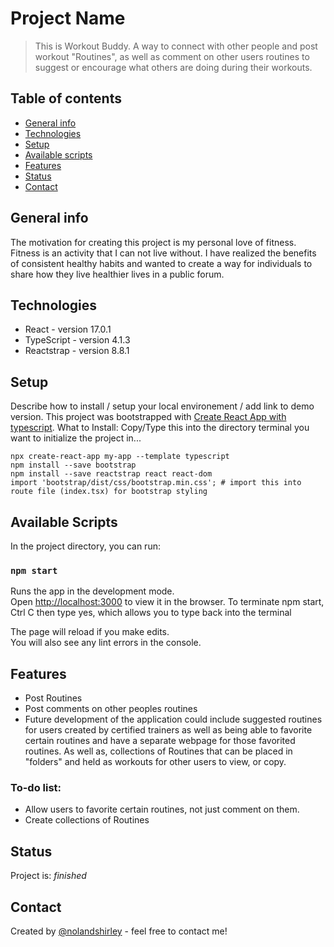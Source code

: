 # Project Name
> This is Workout Buddy. A way to connect with other people and post workout "Routines", as well as comment on other users routines to suggest or encourage what others are doing during their workouts. 

## Table of contents
* [General info](#general-info)
* [Technologies](#technologies)
* [Setup](#setup)
* [Available scripts](#available-scripts)
* [Features](#features)
* [Status](#status)
* [Contact](#contact)

## General info
The motivation for creating this project is my personal love of fitness. Fitness is an activity that I can not live without. I have realized the benefits of consistent healthy habits and wanted to create a way for individuals to share how they live healthier lives in a public forum. 

## Technologies
* React - version 17.0.1
* TypeScript - version 4.1.3
* Reactstrap - version 8.8.1

## Setup
Describe how to install / setup your local environement / add link to demo version.
This project was bootstrapped with [Create React App with typescript](https://create-react-app.dev/docs/adding-typescript).
What to Install: Copy/Type this into the directory terminal you want to initialize the project in...

```
npx create-react-app my-app --template typescript
npm install --save bootstrap
npm install --save reactstrap react react-dom
import 'bootstrap/dist/css/bootstrap.min.css'; # import this into route file (index.tsx) for bootstrap styling 
```
## Available Scripts

In the project directory, you can run:

### `npm start`

Runs the app in the development mode.\
Open [http://localhost:3000](http://localhost:3000) to view it in the browser.
To terminate npm start, Ctrl C then type yes, which allows you to type back into the terminal 

The page will reload if you make edits.\
You will also see any lint errors in the console.


## Features
* Post Routines 
* Post comments on other peoples routines 
* Future development of the application could include suggested routines for users created by certified trainers as well as being  able to favorite certain routines and have a separate webpage for those favorited routines. As well as, collections of Routines that can be placed in "folders" and held as workouts for other users to view, or copy. 


### To-do list:
* Allow users to favorite certain routines, not just comment on them. 
* Create collections of Routines 


## Status
Project is:  _finished_

## Contact
Created by [@nolandshirley](https://nolanshirley.github.io/nolanshirley/) - feel free to contact me!



<!-- ### `npm test`

Launches the test runner in the interactive watch mode.\
See the section about [running tests](https://facebook.github.io/create-react-app/docs/running-tests) for more information.

### `npm run build`

Builds the app for production to the `build` folder.\
It correctly bundles React in production mode and optimizes the build for the best performance.

The build is minified and the filenames include the hashes.\
Your app is ready to be deployed!

See the section about [deployment](https://facebook.github.io/create-react-app/docs/deployment) for more information.

### `npm run eject`

**Note: this is a one-way operation. Once you `eject`, you can’t go back!**

If you aren’t satisfied with the build tool and configuration choices, you can `eject` at any time. This command will remove the single build dependency from your project.

Instead, it will copy all the configuration files and the transitive dependencies (webpack, Babel, ESLint, etc) right into your project so you have full control over them. All of the commands except `eject` will still work, but they will point to the copied scripts so you can tweak them. At this point you’re on your own.

You don’t have to ever use `eject`. The curated feature set is suitable for small and middle deployments, and you shouldn’t feel obligated to use this feature. However we understand that this tool wouldn’t be useful if you couldn’t customize it when you are ready for it.

## Learn More

You can learn more in the [Create React App documentation](https://facebook.github.io/create-react-app/docs/getting-started).

To learn React, check out the [React documentation](https://reactjs.org/).
#   w o r k o u t b u d d y c l i e n t 
 
  -->